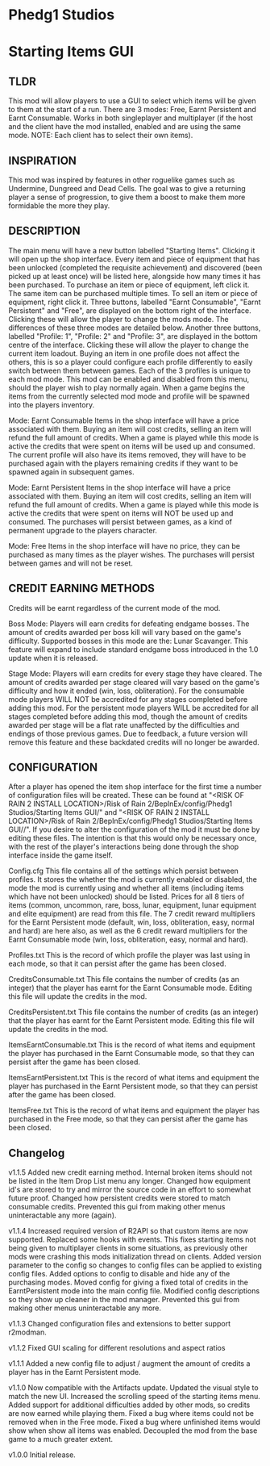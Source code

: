 # Phedg1 Studios
# Starting Items GUI

## TLDR
This mod will allow players to use a GUI to select which items will be given to them at the start of a run. There are 3 modes: Free, Earnt Persistent and Earnt Consumable. Works in both singleplayer and multiplayer (if the host and the client have the mod installed, enabled and are using the same mode. NOTE: Each client has to select their own items).

## INSPIRATION
This mod was inspired by features in other roguelike games such as Undermine, Dungreed and Dead Cells. The goal was to give a returning player a sense of progression, to give them a boost to make them more formidable the more they play.

## DESCRIPTION
The main menu will have a new button labelled "Starting Items". Clicking it will open up the shop interface. Every item and piece of equipment that has been unlocked (completed the requisite achievement) and discovered (been picked up at least once) will be listed here, alongside how many times it has been purchased. To purchase an item or piece of equipment, left click it. The same item can be purchased multiple times. To sell an item or piece of equipment, right click it. Three buttons, labelled "Earnt Consumable", "Earnt Persistent" and "Free", are displayed on the bottom right of the interface. Clicking these will allow the player to change the mods mode. The differences of these three modes are detailed below. Another three buttons, labelled "Profile: 1", "Profile: 2" and "Profile: 3", are displayed in the bottom centre of the interface. Clicking these will allow the player to change the current item loadout. Buying an item in one profile does not affect the others, this is so a player could configure each profile differently to easily switch between them between games. Each of the 3 profiles is unique to each mod mode. This mod can be enabled and disabled from this menu, should the player wish to play normally again. When a game begins the items from the currently selected mod mode and profile will be spawned into the players inventory.

Mode: Earnt Consumable
Items in the shop interface will have a price associated with them. Buying an item will cost credits, selling an item will refund the full amount of credits. When a game is played while this mode is active the credits that were spent on items will be used up and consumed. The current profile will also have its items removed, they will have to be purchased again with the players remaining credits if they want to be spawned again in subsequent games.

Mode: Earnt Persistent
Items in the shop interface will have a price associated with them. Buying an item will cost credits, selling an item will refund the full amount of credits. When a game is played while this mode is active the credits that were spent on items will NOT be used up and consumed. The purchases will persist between games, as a kind of permanent upgrade to the players character.

Mode: Free
Items in the shop interface will have no price, they can be purchased as many times as the player wishes. The purchases will persist between games and will not be reset.

## CREDIT EARNING METHODS
Credits will be earnt regardless of the current mode of the mod. 

Boss Mode:
Players will earn credits for defeating endgame bosses. The amount of credits awarded per boss kill will vary based on the game's difficulty. Supported bosses in this mode are the: Lunar Scavanger. This feature will expand to include standard endgame boss introduced in the 1.0 update when it is released.

Stage Mode:
Players will earn credits for every stage they have cleared. The amount of credits awarded per stage cleared will vary based on the game's difficulty and how it ended (win, loss, obliteration). For the consumable mode players WILL NOT be accredited for any stages completed before adding this mod. For the persistent mode players WILL be accredited for all stages completed before adding this mod, though the amount of credits awarded per stage will be a flat rate unaffected by the difficulties and endings of those previous games. Due to feedback, a future version will remove this feature and these backdated credits will no longer be awarded.

## CONFIGURATION
After a player has opened the item shop interface for the first time a number of configuration files will be created. These can be found at "<RISK OF RAIN 2 INSTALL LOCATION>/Risk of Rain 2/BepInEx/config/Phedg1 Studios/Starting Items GUI/" and "<RISK OF RAIN 2 INSTALL LOCATION>/Risk of Rain 2/BepInEx/config/Phedg1 Studios/Starting Items GUI/<YOUR PROFILE ID>/". If you desire to alter the configuration of the mod it must be done by editing these files. The intention is that this would only be necessary once, with the rest of the player's interactions being done through the shop interface inside the game itself.

Config.cfg
This file contains all of the settings which persist between profiles. It stores the whether the mod is currently enabled or disabled, the mode the mod is currently using and whether all items (including items which have not been unlocked) should be listed. Prices for all 8 tiers of items (common, uncommon, rare, boss, lunar, equipment, lunar equipment and elite equipment) are read from this file. The 7 credit reward multipliers for the Earnt Persistent mode (default, win, loss, obliteration, easy, normal and hard) are here also, as well as the 6 credit reward multipliers for the Earnt Consumable mode (win, loss, obliteration, easy, normal and hard).

Profiles.txt
This is the record of which profile the player was last using in each mode, so that it can persist after the game has been closed.

CreditsConsumable.txt
This file contains the number of credits (as an integer) that the player has earnt for the Earnt Consumable mode. Editing this file will update the credits in the mod.

CreditsPersistent.txt
This file contains the number of credits (as an integer) that the player has earnt for the Earnt Persistent mode. Editing this file will update the credits in the mod.

ItemsEarntConsumable.txt
This is the record of what items and equipment the player has purchased in the Earnt Consumable mode, so that they can persist after the game has been closed.

ItemsEarntPersistent.txt
This is the record of what items and equipment the player has purchased in the Earnt Persistent mode, so that they can persist after the game has been closed.

ItemsFree.txt
This is the record of what items and equipment the player has purchased in the Free mode, so that they can persist after the game has been closed.

## Changelog
v1.1.5
Added new credit earning method.
Internal broken items should not be listed in the Item Drop List menu any longer.
Changed how equipment id's are stored to try and mirror the source code in an effort to somewhat future proof.
Changed how persistent credits were stored to match consumable credits.
Prevented this gui from making other menus uninteractable any more (again).

v1.1.4
Increased required version of R2API so that custom items are now supported.
Replaced some hooks with events. This fixes starting items not being given to multiplayer clients in some situations, as previously other mods were crashing this mods initialization thread on clients.
Added version parameter to the config so changes to config files can be applied to existing config files.
Added options to config to disable and hide any of the purchasing modes.
Moved config for giving a fixed total of credits in the EarntPersistent mode into the main config file.
Modified config descriptions so they show up cleaner in the mod manager.
Prevented this gui from making other menus uninteractable any more.

v1.1.3
Changed configuration files and extensions to better support r2modman.

v1.1.2
Fixed GUI scaling for different resolutions and aspect ratios

v1.1.1
Added a new config file to adjust / augment the amount of credits a player has in the Earnt Persistent mode.

v1.1.0
Now compatible with the Artifacts update.
Updated the visual style to match the new UI.
Increased the scrolling speed of the starting items menu.
Added support for additional difficulties added by other mods, so credits are now earned while playing them.
Fixed a bug where items could not be removed when in the Free mode.
Fixed a bug where unfinished items would show when show all items was enabled.
Decoupled the mod from the base game to a much greater extent.

v1.0.0
Initial release.